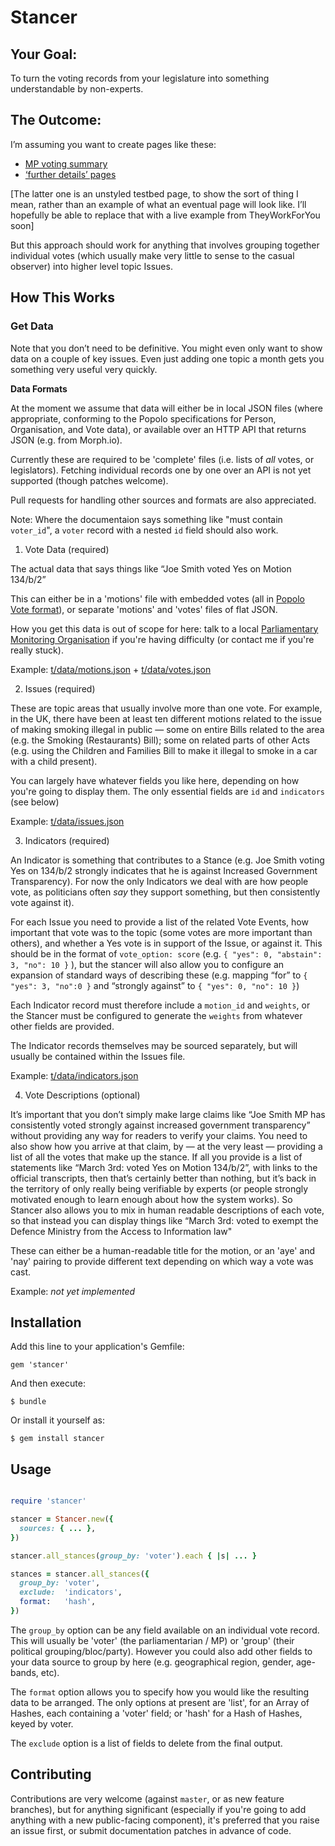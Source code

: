 # Stancer

## Your Goal:

To turn the voting records from your legislature into something understandable by non-experts.

## The Outcome:

I’m assuming you want to create pages like these:

* [MP voting summary](http://www.theyworkforyou.com/mp/10777/david_cameron/witney/votes)
* [‘further details’ pages](http://ukvotes.herokuapp.com/issue/PW-6710/tom_watson)

[The latter one is an unstyled testbed page, to show the sort of thing I
mean, rather than an example of what an eventual page will look like.
I’ll hopefully be able to replace that with a live example from
TheyWorkForYou soon]

But this approach should work for anything that involves grouping
together individual votes (which usually make very little to sense to
the casual observer) into higher level topic Issues.

## How This Works

### Get Data

Note that you don’t need to be definitive. You might even only want to
show data on a couple of key issues. Even just adding one topic a month
gets you something very useful very quickly. 

**Data Formats**

At the moment we assume that data will either be in local JSON files
(where appropriate, conforming to the Popolo specifications for Person,
Organisation, and Vote data), or available over an HTTP API that returns
JSON (e.g. from Morph.io). 

Currently these are required to be 'complete' files (i.e. lists of *all*
votes, or legislators). Fetching individual records one by one over an
API is not yet supported (though patches welcome).

Pull requests for handling other sources and formats are also appreciated. 

Note: Where the documentaion says something like "must contain `voter_id`", a
`voter` record with a nested `id` field should also work.

1. Vote Data (required)

  The actual data that says things like “Joe Smith voted Yes on Motion 134/b/2”

  This can either be in a 'motions' file with embedded votes (all in
  [Popolo Vote format](http://www.popoloproject.com/specs/motion.html)),
  or separate 'motions' and 'votes' files of flat JSON.

  How you get this data is out of scope for here: talk to a local
  [Parliamentary Monitoring Organisation](http://en.wikipedia.org/wiki/Parliamentary_informatics)
  if you're having difficulty (or contact me if you're really stuck).

  Example: [t/data/motions.json](t/data/motions.json) + [t/data/votes.json](t/data/votes.json) 

2. Issues (required)

  These are topic areas that usually involve more than one vote. For
  example, in the UK, there have been at least ten different motions
  related to the issue of making smoking illegal in public — some on
  entire Bills related to the area (e.g. the Smoking (Restaurants) Bill);
  some on related parts of other Acts (e.g. using the Children and
  Families Bill to make it illegal to smoke in a car with a child
  present). 

  You can largely have whatever fields you like here, depending on how
  you're going to display them. The only essential fields are `id` and
  `indicators` (see below)

  Example: [t/data/issues.json](t/data/issues.json)

3. Indicators (required)

  An Indicator is something that contributes to a Stance (e.g. Joe Smith
  voting Yes on 134/b/2 strongly indicates that he is against Increased
  Government Transparency). For now the only Indicators we deal with are
  how people vote, as politicians often *say* they support something, but
  then consistently vote against it).

  For each Issue you need to provide a list of the related Vote Events,
  how important that vote was to the topic (some votes are more important
  than others), and whether a Yes vote is in support of the Issue, or
  against it. This should be in the format of `vote_option: score` (e.g.
  `{ "yes": 0, "abstain": 3, "no": 10 }` ), but the stancer will also
  allow you to configure an expansion of standard ways of describing these
  (e.g.  mapping “for” to `{ "yes": 3, "no":0 }` and “strongly against” to
  `{ "yes": 0, "no": 10 }`)

  Each Indicator record must therefore include a `motion_id` and
  `weights`, or the Stancer must be configured to generate the `weights`
  from whatever other fields are provided.

  The Indicator records themselves may be sourced separately, but will
  usually be contained within the Issues file.

  Example: [t/data/indicators.json](t/data/indicators.json)

4. Vote Descriptions (optional)

  It’s important that you don’t simply make large claims like “Joe Smith
  MP has consistently voted strongly against increased government
  transparency” without providing any way for readers to verify your
  claims. You need to also show how you arrive at that claim, by — at the
  very least — providing a list of all the votes that make up the stance.
  If all you provide is a list of statements like “March 3rd: voted Yes on
  Motion 134/b/2”, with links to the official transcripts, then that’s
  certainly better than nothing, but it’s back in the territory of only
  really being verifiable by experts (or people strongly motivated enough
  to learn enough about how the system works). So Stancer also allows you
  to mix in human readable descriptions of each vote, so that instead you
  can display things like “March 3rd: voted to exempt the Defence Ministry
  from the Access to Information law" 

  These can either be a human-readable title for the motion, or an 'aye'
  and 'nay' pairing to provide different text depending on which way a
  vote was cast.

  Example: *not yet implemented*

## Installation

Add this line to your application's Gemfile:

    gem 'stancer'

And then execute:

    $ bundle

Or install it yourself as:

    $ gem install stancer

## Usage

  ```ruby

  require 'stancer'

  stancer = Stancer.new({
    sources: { ... },
  })

  stancer.all_stances(group_by: 'voter').each { |s| ... }

  stances = stancer.all_stances({
    group_by: 'voter',
    exclude:  'indicators',
    format:   'hash',
  })
  ```

The `group_by` option can be any field available on an individual vote
record. This will usually be 'voter' (the parliamentarian / MP) or
'group' (their political grouping/bloc/party). However you could also
add other fields to your data source to group by here (e.g. geographical
region, gender, age-bands, etc).

The `format` option allows you to specify how you would like the
resulting data to be arranged. The only options at present are 'list',
for an Array of Hashes, each containing a 'voter' field; or 'hash' for
a Hash of Hashes, keyed by voter.

The `exclude` option is a list of fields to delete from the final
output.

## Contributing

Contributions are very welcome (against `master`, or as new feature
branches), but for anything significant (especially if you're going to
add anything with a new public-facing component), it's preferred that
you raise an issue first, or submit documentation patches in advance of
code.

